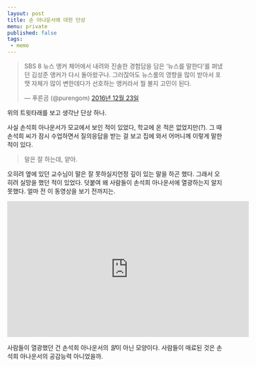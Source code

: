 ```yaml
---
layout: post
title: 손 아나운서에 대한 단상
menu: private
published: false
tags: 
 - memo
---
```


<blockquote class="twitter-tweet tw-align-center" data-lang="ko"><p lang="ko" dir="ltr">SBS 8 뉴스 앵커 체어에서 내려와 진솔한 경험담을 담은 ‘뉴스를 말한다’를 펴냈던 김성준 앵커가 다시 돌아왔구나. 그러잖아도 뉴스룸의 영향을 많이 받아서 포맷 자체가 많이 변한데다가 선호하는 앵커라서 뭘 볼지 고민이 된다.</p>— 푸른곰 (@purengom) <a href="https://twitter.com/purengom/status/812259248214306816">2016년 12월 23일</a></blockquote> <script async src="//platform.twitter.com/widgets.js" charset="utf-8"></script> 

위의 트윗타래를 보고 생각난 단상 하나.

사실 손석희 아나운서가 모교에서 보인 적이 있었다, 학교에 온 적은 없었지만(?). 그 때 손석희 씨가 잠시 수업하면서 질의응답을 받는 걸 보고 집에 와서 어머니께 이렇게 말한 적이 있다.

> 말은 잘 하는데, 얕아.

오히려 옆에 있던 교수님이 말은 잘 못하실지언정 깊이 있는 말을 하곤 했다. 그래서 오히려 실망을 했던 적이 있었다. 덧붙여 왜 사람들이 손석희 아나운서에 열광하는지 알지 못했다. 얼마 전 이 동영상을 보기 전까지는.

<p style="text-align: center"><iframe width="560" height="315" src="https://www.youtube.com/embed/aO0cheEJ4rk" frameborder="0" allowfullscreen></iframe></p>

사람들이 열광했던 건 손석희 아나운서의 *말*이 아닌 모양이다. 사람들이 매료된 것은 손석희 아나운서의 공감능력 아니었을까.